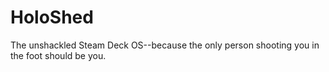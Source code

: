 # HoloShed

The unshackled Steam Deck OS--because the only person shooting you in the foot should be you.

